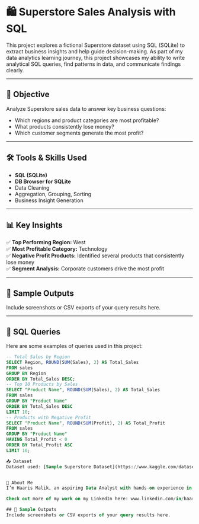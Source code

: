 # 🛍️ Superstore Sales Analysis with SQL

This project explores a fictional Superstore dataset using SQL (SQLite) to extract business insights and help guide decision-making. As part of my data analytics learning journey, this project showcases my ability to write analytical SQL queries, find patterns in data, and communicate findings clearly.

---

## 📌 Objective

Analyze Superstore sales data to answer key business questions:
- Which regions and product categories are most profitable?
- What products consistently lose money?
- Which customer segments generate the most profit?

---

## 🛠️ Tools & Skills Used

- **SQL (SQLite)**
- **DB Browser for SQLite**
- Data Cleaning
- Aggregation, Grouping, Sorting
- Business Insight Generation

---

## 📊 Key Insights

✅ **Top Performing Region:** West  
✅ **Most Profitable Category:** Technology  
✅ **Negative Profit Products:** Identified several products that consistently lose money  
✅ **Segment Analysis:** Corporate customers drive the most profit

---

## 📸 Sample Outputs
Include screenshots or CSV exports of your query results here.

---

## 📂 SQL Queries

Here are some examples of queries used in this project:

```sql
-- Total Sales by Region
SELECT Region, ROUND(SUM(Sales), 2) AS Total_Sales
FROM sales
GROUP BY Region
ORDER BY Total_Sales DESC;
-- Top 10 Products by Sales
SELECT "Product Name", ROUND(SUM(Sales), 2) AS Total_Sales
FROM sales
GROUP BY "Product Name"
ORDER BY Total_Sales DESC
LIMIT 10;
-- Products with Negative Profit
SELECT "Product Name", ROUND(SUM(Profit), 2) AS Total_Profit
FROM sales
GROUP BY "Product Name"
HAVING Total_Profit < 0
ORDER BY Total_Profit ASC
LIMIT 10;

📥 Dataset
Dataset used: [Sample Superstore Dataset](https://www.kaggle.com/datasets/vivek468/superstore-dataset-final) (Kaggle)


👤 About Me
I’m Haaris Malik, an aspiring Data Analyst with hands-on experience in SQL, Excel, and data storytelling. I’ve completed the Google Data Analytics Certificate and am currently building my portfolio to land an entry-level analyst role.

Check out more of my work on my LinkedIn here: www.linkedin.com/in/haaris-malik-2bb50b215

## 📸 Sample Outputs
Include screenshots or CSV exports of your query results here.
